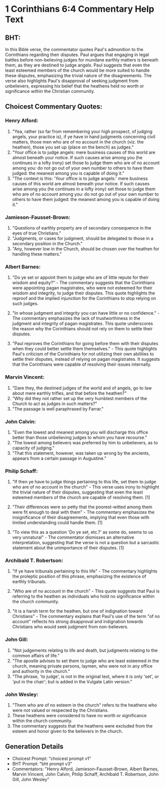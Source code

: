 # 1 Corinthians 6:4 Commentary Help Text

## BHT:
In this Bible verse, the commentator quotes Paul's admonition to the Corinthians regarding their disputes. Paul argues that engaging in legal battles before non-believing judges for mundane earthly matters is beneath them, as they are destined to judge angels. Paul suggests that even the least esteemed members of the church would be more suited to handle these disputes, emphasizing the trivial nature of the disagreements. The verse also highlights Paul's disapproval of seeking judgment from unbelievers, expressing his belief that the heathens held no worth or significance within the Christian community.

## Choicest Commentary Quotes:
### Henry Alford:
1. "Yea, rather (so far from remembering your high prospect, of judging angels, your practice is), if ye have in hand judgments concerning civil matters, those men who are of no account in the church (viz. the heathen), those you set up (place on the bench) as judges."
2. "Your office is to judge angels: mere business causes of this world are almost beneath your notice. If such causes arise among you (he continues in a lofty irony) set those to judge them who are of no account among you: do not go out of your own number to others to have them judged: the meanest among you is capable of doing it."
3. "The context is this: 'Your office is to judge angels:' mere business causes of this world are almost beneath your notice. If such causes arise among you (he continues in a lofty irony) set those to judge them who are of no account among you: do not go out of your own number to others to have them judged: the meanest among you is capable of doing it."

### Jamieson-Fausset-Brown:
1. "Questions of earthly property are of secondary consequence in the eyes of true Christians." 
2. "Judgments, or cases for judgment, should be delegated to those in a secondary position in the Church." 
3. "Any, however low in the Church, should be chosen over the heathen for handling these matters."

### Albert Barnes:
1. "Do ye set or appoint them to judge who are of little repute for their wisdom and equity?" - The commentary suggests that the Corinthians were appointing pagan magistrates, who were not esteemed for their wisdom and integrity, to judge their disputes. This quote highlights the reproof and the implied injunction for the Corinthians to stop relying on such judges.

2. "In whose judgment and integrity you can have little or no confidence." - The commentary emphasizes the lack of trustworthiness in the judgment and integrity of pagan magistrates. This quote underscores the reason why the Corinthians should not rely on them to settle their disputes.

3. "Paul reproves the Corinthians for going before them with their disputes when they could better settle them themselves." - This quote highlights Paul's criticism of the Corinthians for not utilizing their own abilities to settle their disputes, instead of relying on pagan magistrates. It suggests that the Corinthians were capable of resolving their issues internally.

### Marvin Vincent:
1. "Dare they, the destined judges of the world and of angels, go to law about mere earthly trifles, and that before the heathen?"
2. "Why did they not rather set up the very humblest members of the Church to act as judges in such matters?"
3. "The passage is well paraphrased by Farrar."

### John Calvin:
1. "Even the lowest and meanest among you will discharge this office better than those unbelieving judges to whom you have recourse."
2. "The lowest among believers was preferred by him to unbelievers, as to capacity of judging."
3. "That this statement, however, was taken up wrong by the ancients, appears from a certain passage in Augustine."

### Philip Schaff:
1. "If then ye have to judge things pertaining to this life, set them to judge who are of no account in the church" - This verse uses irony to highlight the trivial nature of their disputes, suggesting that even the least esteemed members of the church are capable of resolving them. [1]

2. "Their differences were so petty that the poorest-witted among them were fit enough to deal with them" - The commentary emphasizes the insignificance of their disagreements, implying that even those with limited understanding could handle them. [1]

3. "To view this as a question 'Do ye set, etc.?' as some do, seems to us very unnatural" - The commentator dismisses an alternative interpretation, suggesting that the verse is not a question but a sarcastic statement about the unimportance of their disputes. [1]

### Archibald T. Robertson:
1. "If ye have tribunals pertaining to this life" - The commentary highlights the proleptic position of this phrase, emphasizing the existence of earthly tribunals. 

2. "Who are of no account in the church" - This quote suggests that Paul is referring to the heathen as individuals who hold no significance within the church community.

3. "It is a harsh term for the heathen, but one of indignation toward Christians" - The commentary explains that Paul's use of the term "of no account" reflects his strong disapproval and indignation towards Christians who would seek judgment from non-believers.

### John Gill:
1. "Not judgements relating to life and death, but judgments relating to the common affairs of life." 
2. "The apostle advises to set them to judge who are least esteemed in the church, meaning private persons, laymen, who were not in any office and authority in the church."
3. "The phrase, 'to judge', is not in the original text, where it is only 'set', or 'put in the chair'; but is added in the Vulgate Latin version."

### John Wesley:
1. "Them who are of no esteem in the church" refers to the heathens who were not valued or respected by the Christians.
2. These heathens were considered to have no worth or significance within the church community.
3. The commentary suggests that the heathens were excluded from the esteem and honor given to the believers in the church.


## Generation Details
- Choicest Prompt: "choicest prompt v1"
- BHT Prompt: "bht prompt v3"
- Commentators: "Henry Alford, Jamieson-Fausset-Brown, Albert Barnes, Marvin Vincent, John Calvin, Philip Schaff, Archibald T. Robertson, John Gill, John Wesley"
